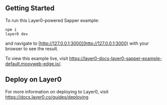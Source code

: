 ## Getting Started
To run this Layer0-powered Sapper example:

```
npm i
layer0 dev
```

and navigate to [http://127.0.0.1:3000](http://127.0.0.1:3000) with your browser to see the result.

To view this example live, visit https://layer0-docs-layer0-sapper-example-default.moovweb-edge.io/.

## Deploy on Layer0

For more information on deploying to Layer0, visit https://docs.layer0.co/guides/deploying
